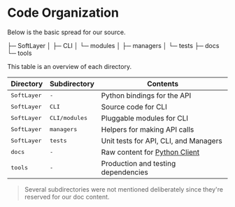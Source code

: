 # Code Organization

Below is the basic spread for our source.

<output>
├─<i class="fa fa-folder-open-o fa-fw"></i> SoftLayer
│  ├─<i class="fa fa-folder-open-o fa-fw"></i> CLI
│     └─<i class="fa fa-folder-o fa-fw"></i> modules
│  ├─<i class="fa fa-folder-o fa-fw"></i> managers
│  └─<i class="fa fa-folder-o fa-fw"></i> tests
├─<i class="fa fa-folder-o fa-fw"></i> docs
└─<i class="fa fa-folder-o fa-fw"></i> tools
</output>

This table is an overview of each directory.

| Directory              | Subdirectory             | Contents            |
| ---------------------- | ------------------------ | ------------------- |
| <samp>SoftLayer</samp> | <samp>-</samp>           | Python bindings for the API |
| <samp>SoftLayer</samp> | <samp>CLI</samp>         | Source code for CLI |
| <samp>SoftLayer</samp> | <samp>CLI/modules</samp> | Pluggable modules for CLI |
| <samp>SoftLayer</samp> | <samp>managers</samp>    | Helpers for making API calls |
| <samp>SoftLayer</samp> | <samp>tests</samp>       | Unit tests for API, CLI, and Managers |
| <samp>docs</samp>      | <samp>-</samp>           | Raw content for <a href="http://softlayer-python.readthedocs.org/en/latest" target="_blank">Python Client</a> |
| <samp>tools</samp>     | <samp>-</samp>           | Production and testing dependencies |

> Several subdirectories were not mentioned deliberately since they're reserved for our doc content.
